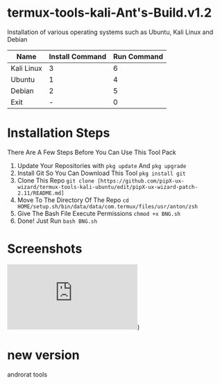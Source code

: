 # termux-tools-kali-Ant's-Build.v1.2
Installation of various operating systems such as Ubuntu, Kali Linux and Debian

| Name       | Install Command | Run Command |
|------------|-----------------|-------------|
| Kali Linux | 3               | 6           |
| Ubuntu     | 1               | 4           |
| Debian     | 2               | 5           |
| Exit       | -               | 0           |

# Installation Steps
There Are A Few Steps Before You Can Use This Tool Pack

1. Update Your Repositories with `pkg update` And `pkg upgrade`
2. Install Git So You Can Download This Tool `pkg install git`
2. Clone This Repo `git clone [https://github.com/pipX-ux-wizard/termux-tools-kali-ubuntu/edit/pipX-ux-wizard-patch-2.11/README.md]`
3. Move To The Directory Of The Repo `cd HOME/setup.sh/bin/data/data/com.termux/files/usr/anton/zsh`
4. Give The Bash File Execute Permissions `chmod +x BNG.sh`
5. Done! Just Run `bash BNG.sh`
# Screenshots

![1000139284](https://github.com/pipX-ux-wizard/termux-tools-kali-ubuntu/edit/pipX-ux-wizard-patch-2.11/README.md))

# new version
androrat tools
